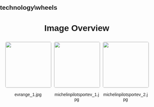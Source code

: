 ## technology\wheels
<style>
    body {
        font-family: Arial, sans-serif;
        margin: 0;
        padding: 0;
    }
    .image-gallery {
        display: flex;
        flex-wrap: wrap;
        gap: 10px;
        justify-content: center;
        padding: 10px;
    }
    .image-gallery img {
        width: 150px;
        height: auto;
        border: 1px solid #ddd;
        border-radius: 5px;
    }
    .image-gallery div {
        flex: 1 1 calc(33.333% - 20px); /* Three images per row on large screens */
        max-width: 150px;
        text-align: center;
    }
    @media (max-width: 768px) {
        .image-gallery div {
            flex: 1 1 calc(50% - 20px); /* Two images per row on medium screens */
        }
    }
    @media (max-width: 480px) {
        .image-gallery div {
            flex: 1 1 100%; /* One image per row on small screens */
        }
    }
</style>
<h1 style ="text-align: center;"> Image Overview </h1> <div class="image-gallery">
<div>
<img src="https://media.evkx.net/multimedia/technology/wheels/evrange_1_st.jpg">
<p>evrange_1.jpg</p>
</div>
<div>
<img src="https://media.evkx.net/multimedia/technology/wheels/michelinpilotsportev_1_st.jpg">
<p>michelinpilotsportev_1.jpg</p>
</div>
<div>
<img src="https://media.evkx.net/multimedia/technology/wheels/michelinpilotsportev_2_st.jpg">
<p>michelinpilotsportev_2.jpg</p>
</div>
</div>
